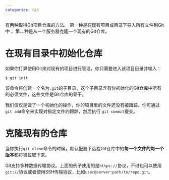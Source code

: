 ```yaml
---
categories: Git
---
```

有两种取得Git项目仓库的方法。 第一种是在现有项目或目录下导入所有文件到Git中； 第二种是从一个服务器克隆一个现有的Git仓库。

# 在现有目录中初始化仓库

如果你打算使用Git来对现有的项目进行管理，你只需要进入该项目目录并输入：

```
$ git init
```

该命令将创建一个名为`.git`的子目录，这个子目录含有你初始化的Git仓库中所有的必须文件，这些文件是Git仓库的骨干。

我们仅仅是做了一个初始化的操作，你的项目里的文件还没有被跟踪。你可通过`git add`命令来实现对指定文件的跟踪，然后执行 `git commit`提交。

# 克隆现有的仓库

当你执行`git clone`命令的时候，默认配置下远程Git仓库中的**每一个文件的每一个版本**都将被拉取下来。

Git支持多种数据传输协议。上面的例子使用的是`https://`协议，不过也可以使用`git://`协议或者使用SSH传输协议，比如`user@server:path/to/repo.git`。